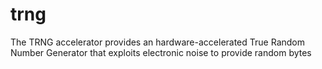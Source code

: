 # trng
The TRNG accelerator provides an hardware-accelerated True Random Number Generator that exploits electronic noise to provide random bytes
